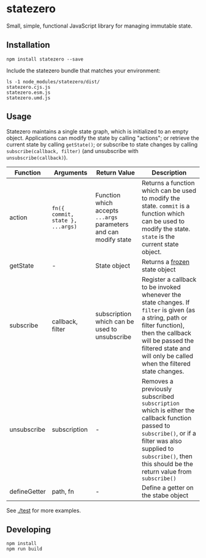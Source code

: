 # statezero

Small, simple, functional JavaScript library for managing immutable state.

## Installation

```
npm install statezero --save
```

Include the statezero bundle that matches your environment:

```
ls -1 node_modules/statezero/dist/
statezero.cjs.js
statezero.esm.js
statezero.umd.js
```

## Usage

Statezero maintains a single state graph, which is initialized to an empty object. Applications can modify the state
by calling "actions"; or retrieve the current state by calling `getState()`; or subscribe to state changes by
calling `subscribe(callback, filter)` (and unsubscribe with `unsubscribe(callback)`).

| Function     | Arguments                        | Return Value                                                     | Description                                                                                                                                                                                                                             |
| ------------ | -------------------------------- | ---------------------------------------------------------------- | --------------------------------------------------------------------------------------------------------------------------------------------------------------------------------------------------------------------------------------- |
| action       | `fn({ commit, state }, ...args)` | Function which accepts `...args` parameters and can modify state | Returns a function which can be used to modify the state. `commit` is a function which can be used to modify the state. `state` is the current state object.                                                                            |
| getState     | -                                | State object                                                     | Returns a [frozen](https://developer.mozilla.org/en-US/docs/Web/JavaScript/Reference/Global_Objects/Object/freeze) state object                                                                                                         |
| subscribe    | callback, filter                 | subscription which can be used to unsubscribe                    | Register a callback to be invoked whenever the state changes. If `filter` is given (as a string, path or filter function), then the callback will be passed the filtered state and will only be called when the filtered state changes. |
| unsubscribe  | subscription                     | -                                                                | Removes a previously subscribed `subscription` which is either the callback function passed to `subscribe()`, or if a filter was also supplied to `subscribe()`, then this should be the return value from `subscribe()`                |
| defineGetter | path, fn                         | -                                                                | Define a getter on the stabe object                                                                                                                                                                                                     |

See [./test](./test) for more examples.

## Developing

```
npm install
npm run build
```
